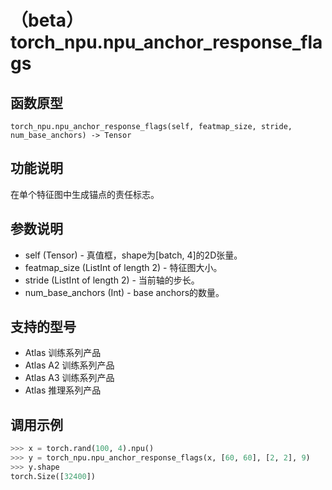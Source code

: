 # （beta）torch_npu.npu_anchor_response_flags

## 函数原型

```
torch_npu.npu_anchor_response_flags(self, featmap_size, stride, num_base_anchors) -> Tensor
```

## 功能说明

在单个特征图中生成锚点的责任标志。

## 参数说明

- self (Tensor) - 真值框，shape为[batch, 4]的2D张量。
- featmap_size (ListInt of length 2) - 特征图大小。
- stride (ListInt of length 2) - 当前轴的步长。
- num_base_anchors (Int) - base anchors的数量。

## 支持的型号

- <term>Atlas 训练系列产品</term>
- <term>Atlas A2 训练系列产品</term>
- <term>Atlas A3 训练系列产品</term>
- <term>Atlas 推理系列产品</term>

## 调用示例

```python
>>> x = torch.rand(100, 4).npu()
>>> y = torch_npu.npu_anchor_response_flags(x, [60, 60], [2, 2], 9)
>>> y.shape
torch.Size([32400])
```

